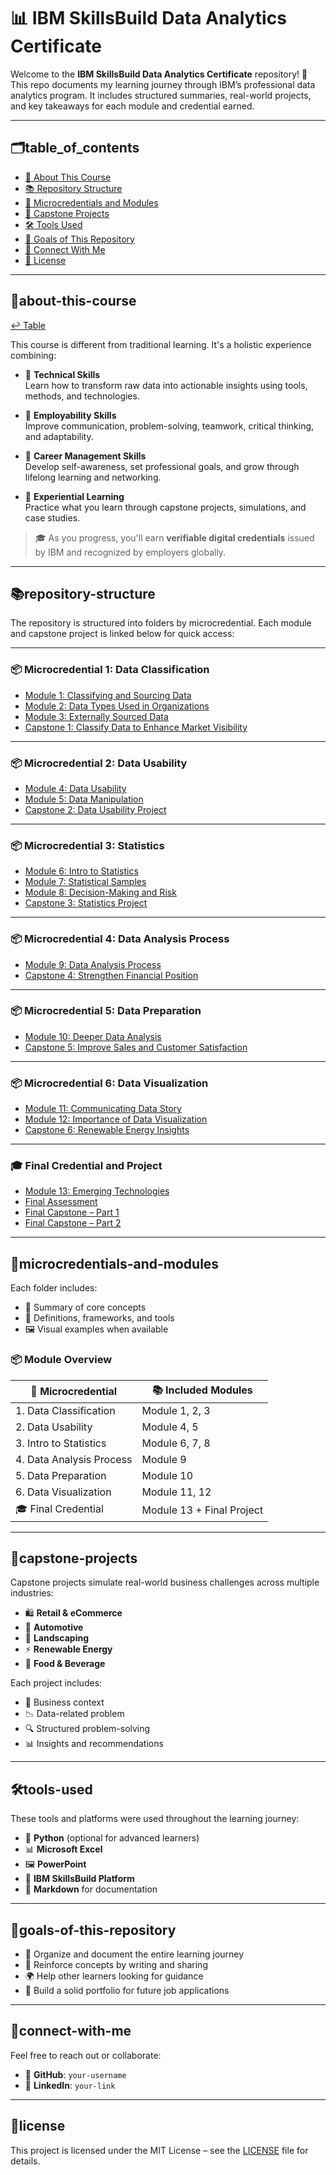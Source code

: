 # 📊 IBM SkillsBuild Data Analytics Certificate

Welcome to the **IBM SkillsBuild Data Analytics Certificate** repository! 👋  
This repo documents my learning journey through IBM’s professional data analytics program. It includes structured summaries, real-world projects, and key takeaways for each module and credential earned.

---

## 🗂table_of_contents

- [📘 About This Course](#about-this-course)
- [📚 Repository Structure](#repository-structure)
- [📁 Microcredentials and Modules](#microcredentials-and-modules)
- [🧪 Capstone Projects](#capstone-projects)
- [🛠️ Tools Used](#tools-used)
- [📌 Goals of This Repository](#goals-of-this-repository)
- [🤝 Connect With Me](#connect-with-me)
- [📄 License](#license)

---

## 📘about-this-course 
[↩️ Table](#table_of_contents)

This course is different from traditional learning. It's a holistic experience combining:

- 🧠 **Technical Skills**  
  Learn how to transform raw data into actionable insights using tools, methods, and technologies.

- 💼 **Employability Skills**  
  Improve communication, problem-solving, teamwork, critical thinking, and adaptability.

- 🎯 **Career Management Skills**  
  Develop self-awareness, set professional goals, and grow through lifelong learning and networking.

- 🧪 **Experiential Learning**  
  Practice what you learn through capstone projects, simulations, and case studies.

> 🎓 As you progress, you'll earn **verifiable digital credentials** issued by IBM and recognized by employers globally.

---

## 📚repository-structure

The repository is structured into folders by microcredential. Each module and capstone project is linked below for quick access:

---

### 📦 Microcredential 1: Data Classification

- [Module 1: Classifying and Sourcing Data](Microcredential-1-Data-Classification/Module-1-Classifying-and-Sourcing-Data.md)  
- [Module 2: Data Types Used in Organizations](Microcredential-1-Data-Classification/Module-2-Data-Types-Used-in-Organizations.md)  
- [Module 3: Externally Sourced Data](Microcredential-1-Data-Classification/Module-3-Externally-Sourced-Data.md)  
- [Capstone 1: Classify Data to Enhance Market Visibility](Microcredential-1-Data-Classification/Capstone-1-Classify-Data-to-Enhance-Market-Visibility.md)  

---

### 📦 Microcredential 2: Data Usability

- [Module 4: Data Usability](Microcredential-2-Data-Usability/Module-4-Data-Usability.md)  
- [Module 5: Data Manipulation](Microcredential-2-Data-Usability/Module-5-Data-Manipulation.md)  
- [Capstone 2: Data Usability Project](Microcredential-2-Data-Usability/Capstone-2-Data-Usability-Project.md)  

---

### 📦 Microcredential 3: Statistics

- [Module 6: Intro to Statistics](Microcredential-3-Statistics/Module-6-Intro-to-Statistics.md)  
- [Module 7: Statistical Samples](Microcredential-3-Statistics/Module-7-Statistical-Samples.md)  
- [Module 8: Decision-Making and Risk](Microcredential-3-Statistics/Module-8-Decision-Making-and-Risk.md)  
- [Capstone 3: Statistics Project](Microcredential-3-Statistics/Capstone-3-Statistics-Project.md)  

---

### 📦 Microcredential 4: Data Analysis Process

- [Module 9: Data Analysis Process](Microcredential-4-Data-Analysis-Process/Module-9-Data-Analysis-Process.md)  
- [Capstone 4: Strengthen Financial Position](Microcredential-4-Data-Analysis-Process/Capstone-4-Strengthen-Financial-Position.md)  

---

### 📦 Microcredential 5: Data Preparation

- [Module 10: Deeper Data Analysis](Microcredential-5-Data-Preparation/Module-10-Deeper-Data-Analysis.md)  
- [Capstone 5: Improve Sales and Customer Satisfaction](Microcredential-5-Data-Preparation/Capstone-5-Improve-Sales-and-Customer-Satisfaction.md)  

---

### 📦 Microcredential 6: Data Visualization

- [Module 11: Communicating Data Story](Microcredential-6-Data-Visualization/Module-11-Communicating-Data-Story.md)  
- [Module 12: Importance of Data Visualization](Microcredential-6-Data-Visualization/Module-12-Importance-of-Data-Visualization.md)  
- [Capstone 6: Renewable Energy Insights](Microcredential-6-Data-Visualization/Capstone-6-Renewable-Energy-Insights.md)  

---

### 🎓 Final Credential and Project

- [Module 13: Emerging Technologies](Credential-and-Final-Project/Module-13-Emerging-Technologies.md)  
- [Final Assessment](Credential-and-Final-Project/Final-Assessment.md)  
- [Final Capstone – Part 1](Credential-and-Final-Project/Final-Capstone-Part-1.md)  
- [Final Capstone – Part 2](Credential-and-Final-Project/Final-Capstone-Part-2.md)  

---

## 📁microcredentials-and-modules

Each folder includes:

- 📌 Summary of core concepts  
- 📖 Definitions, frameworks, and tools  
- 🖼️ Visual examples when available

### 📦 Module Overview

| 🧩 Microcredential         | 📚 Included Modules           |
|---------------------------|-------------------------------|
| 1. Data Classification     | Module 1, 2, 3                |
| 2. Data Usability          | Module 4, 5                   |
| 3. Intro to Statistics     | Module 6, 7, 8                |
| 4. Data Analysis Process   | Module 9                      |
| 5. Data Preparation        | Module 10                     |
| 6. Data Visualization      | Module 11, 12                 |
| 🎓 Final Credential        | Module 13 + Final Project     |

---

## 🧪capstone-projects

Capstone projects simulate real-world business challenges across multiple industries:

- 🛍️ **Retail & eCommerce**  
- 🚗 **Automotive**  
- 🌱 **Landscaping**  
- ⚡ **Renewable Energy**  
- 🥤 **Food & Beverage**

Each project includes:

- 🧭 Business context  
- 📉 Data-related problem  
- 🔍 Structured problem-solving  
- 📊 Insights and recommendations  

---

## 🛠tools-used

These tools and platforms were used throughout the learning journey:

- 🐍 **Python** (optional for advanced learners)  
- 📊 **Microsoft Excel**  
- 🖼️ **PowerPoint**  
- 🧠 **IBM SkillsBuild Platform**  
- 📝 **Markdown** for documentation  

---

## 📌goals-of-this-repository

- 📂 Organize and document the entire learning journey  
- 🧠 Reinforce concepts by writing and sharing  
- 🌍 Help other learners looking for guidance  
- 🧳 Build a solid portfolio for future job applications  

---

## 🤝connect-with-me

Feel free to reach out or collaborate:

- 🐙 **GitHub**: `your-username`  
- 💼 **LinkedIn**: `your-link`  

---

## 📄license

This project is licensed under the MIT License – see the [LICENSE](LICENSE) file for details.
